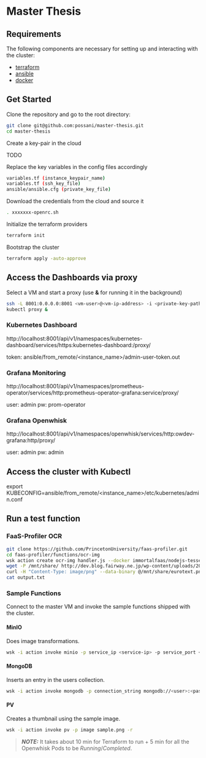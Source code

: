 # Master Thesis

## Requirements

The following components are necessary for setting up and interacting with the cluster:
 * [terraform](https://learn.hashicorp.com/terraform/getting-started/install.html)
 * [ansible](https://docs.ansible.com/ansible/latest/installation_guide/intro_installation.html)
 * [docker](https://docs.docker.com/engine/install/)
 
## Get Started

Clone the repository and go to the root directory:

```bash
git clone git@github.com:possani/master-thesis.git
cd master-thesis
```

Create a key-pair in the cloud

TODO

Replace the key variables in the config files accordingly

```bash
variables.tf (instance_keypair_name)
variables.tf (ssh_key_file)
ansible/ansible.cfg (private_key_file)
```

Download the credentials from the cloud and source it

```bash
. xxxxxxx-openrc.sh
```

Initialize the terraform providers

```bash
terraform init
```

Bootstrap the cluster

```bash
terraform apply -auto-approve
```

## Access the Dashboards via proxy

Select a VM and start a proxy (use **&** for running it in the background)

```bash
ssh -L 8001:0.0.0.0:8001 <vm-user>@<vm-ip-address> -i <private-key-path>
kubectl proxy &
```

### Kubernetes Dashboard

http://localhost:8001/api/v1/namespaces/kubernetes-dashboard/services/https:kubernetes-dashboard:/proxy/

token: ansible/from_remote/<instance_name>/admin-user-token.out

### Grafana Monitoring

http://localhost:8001/api/v1/namespaces/prometheus-operator/services/http:prometheus-operator-grafana:service/proxy/

user: admin
pw: prom-operator

### Grafana Openwhisk

http://localhost:8001/api/v1/namespaces/openwhisk/services/http:owdev-grafana:http/proxy/

user: admin
pw: admin

## Access the cluster with Kubectl

export KUBECONFIG=ansible/from_remote/<instance_name>/etc/kubernetes/admin.conf

## Run a test function

### FaaS-Profiler OCR

```bash
git clone https://github.com/PrincetonUniversity/faas-profiler.git
cd faas-profiler/functions/ocr-img
wsk action create ocr-img handler.js --docker immortalfaas/nodejs-tesseract --web raw -i
wget -P /mnt/share/ http://dev.blog.fairway.ne.jp/wp-content/uploads/2014/04/eurotext.png
curl -H "Content-Type: image/png" --data-binary @/mnt/share/eurotext.png $(wsk action get ocr-img --url -i) -k -v >output.txt
cat output.txt
```

### Sample Functions

Connect to the master VM and invoke the sample functions shipped with the cluster.

#### MinIO

Does image transformations.

```bash
wsk -i action invoke minio -p service_ip <service-ip> -p service_port <service-port> -p access_key <access-key> -p secret_key <secret-key> -p images '["<image>.png"]' -r
```

#### MongoDB

Inserts an entry in the users collection.

```bash
wsk -i action invoke mongodb -p connection_string mongodb://<user>:<password>@<host>/openwhisk -p name <username> -r
```

#### PV

Creates a thumbnail using the sample image.

```bash
wsk -i action invoke pv -p image sample.png -r
```

> **_NOTE:_**  It takes about 10 min for Terraform to run + 5 min for all the Openwhisk Pods to be _Running_/_Completed_.
